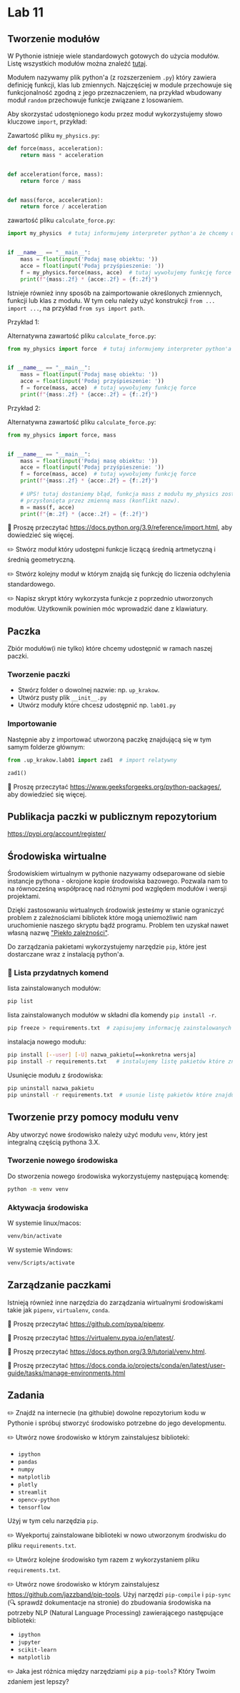 # Lab 11

## Tworzenie modułów
W Pythonie istnieje wiele standardowych gotowych do użycia modułów. Listę wszystkich modułów można znaleźć [tutaj](https://docs.python.org/3.9/py-modindex.html).

Modułem nazywamy plik python'a (z rozszerzeniem `.py`) który zawiera definicję funkcji, klas lub zmiennych. Najczęściej w module przechowuje się funkcjonalność zgodną z jego przeznaczeniem, na przykład wbudowany moduł `random` przechowuje funkcje związane z losowaniem.

Aby skorzystać udostęnionego kodu przez moduł wykorzystujemy słowo kluczowe `import`, przykład:

Zawartość pliku `my_physics.py`:
```python
def force(mass, acceleration):
    return mass * acceleration


def acceleration(force, mass):
    return force / mass


def mass(force, acceleration):
    return force / acceleration

```

zawartość pliku `calculate_force.py`:
```python
import my_physics  # tutaj informujemy interpreter python'a że chcemy uzyskać dostęp do zawartości pliku my_physics.py (modułu).


if __name__ == "__main__":
    mass = float(input('Podaj masę obiektu: '))
    acce = float(input('Podaj przyśpieszenie: '))
    f = my_physics.force(mass, acce)  # tutaj wywołujemy funkcję force znajdującą się w module my_physics.
    print(f"{mass:.2f} * {acce:.2f} = {f:.2f}")

```

Istnieje również inny sposób na zaimportowanie określonych zmiennych, funkcji lub klas z modułu. W tym celu należy użyć konstrukcji `from ... import ...`, na przykład `from sys import path`.

Przykład 1:

Alternatywna zawartość pliku `calculate_force.py`:
```python
from my_physics import force  # tutaj informujemy interpreter python'a że chcemy uzyskać dostęp do określonej zawartości pliku my_physics.py (modułu).


if __name__ == "__main__":
    mass = float(input('Podaj masę obiektu: '))
    acce = float(input('Podaj przyśpieszenie: '))
    f = force(mass, acce)  # tutaj wywołujemy funkcję force
    print(f"{mass:.2f} * {acce:.2f} = {f:.2f}")
```

Przykład 2:

Alternatywna zawartość pliku `calculate_force.py`:
```python
from my_physics import force, mass


if __name__ == "__main__":
    mass = float(input('Podaj masę obiektu: '))
    acce = float(input('Podaj przyśpieszenie: '))
    f = force(mass, acce)  # tutaj wywołujemy funkcję force
    print(f"{mass:.2f} * {acce:.2f} = {f:.2f}")
    
    # UPS! tutaj dostaniemy błąd, funkcja mass z modułu my_physics zostanie
    # przysłonięta przez zmienną mass (konflikt nazw).
    m = mass(f, acce)  
    print(f"{m:.2f} * {acce:.2f} = {f:.2f}")
```

📖 Proszę przeczytać https://docs.python.org/3.9/reference/import.html, aby dowiedzieć się więcej.


✏️ Stwórz moduł który udostępni funkcje liczącą średnią artmetyczną i średnią geometryczną.

✏️ Stwórz kolejny moduł w którym znajdą się funkcję do liczenia odchylenia standardowego. 

✏️ Napisz skrypt który wykorzysta funkcje z poprzednio utworzonych modułów. Użytkownik powinien móc wprowadzić dane z klawiatury.

## Paczka

Zbiór modułów(i nie tylko) które chcemy udostępnić w ramach naszej paczki.

### Tworzenie paczki

* Stwórz folder o dowolnej nazwie: np. `up_krakow`.
* Utwórz pusty plik `__init__.py`
* Utwórz moduły które chcesz udostępnić np. `lab01.py`

### Importowanie
Następnie aby z importować utworzoną paczkę znajdującą się w tym samym folderze głównym:

```python
from .up_krakow.lab01 import zad1  # import relatywny

zad1()
```

📖 Proszę przeczytać https://www.geeksforgeeks.org/python-packages/, aby dowiedzieć się więcej.

## Publikacja paczki w publicznym repozytorium

https://pypi.org/account/register/


## Środowiska wirtualne
Środowiskiem wirtualnym w pythonie nazywamy odseparowane od siebie instancje pythona - okrojone kopie środowiska bazowego. 
Pozwala nam to na równocześną współpracę nad różnymi pod względem modułów i wersji projektami. 

Dzięki zastosowaniu wirtualnych środowisk jesteśmy w stanie ograniczyć problem z zależnościami bibliotek które mogą uniemożliwić nam uruchomienie naszego skryptu bądź programu. Problem ten uzyskał nawet własną nazwę ["Piekło zależności"](https://pl.wikipedia.org/wiki/Piek%C5%82o_zale%C5%BCno%C5%9Bci).

Do zarządzania pakietami wykorzystujemy narzędzie `pip`, które jest dostarczane wraz z instalacją python'a.

### :memo: Lista przydatnych komend

lista zainstalowanych modułów:
```bash
pip list
```
lista zainstalowanych modułów w składni dla komendy `pip install -r`.
```bash
pip freeze > requirements.txt  # zapisujemy informację zainstalowanych modułach do pliku requirements.txt
```

instalacja nowego modułu:
```bash
pip install [--user] [-U] nazwa_pakietu[==konkretna wersja]
pip install -r requirements.txt   # instalujemy listę pakietów które znajdują się w pliku requirements.txt
```

Usunięcie modułu z środowiska:
```bash
pip uninstall nazwa_pakietu
pip uninstall -r requirements.txt  # usunie listę pakietów które znajdują się w pliku requirements.txt
```

## Tworzenie przy pomocy modułu venv
Aby utworzyć nowe środowisko należy użyć modułu `venv`, który jest integralną częścią pythona 3.X.

### Tworzenie nowego środowiska
Do stworzenia nowego środowiska wykorzystujemy następującą komendę:
```cmd
python -m venv venv
```
### Aktywacja środowiska
W systemie linux/macos:
```cmd
venv/bin/activate
```

W systemie Windows:
```cmd
venv/Scripts/activate
```

## Zarządzanie paczkami
Istnieją również inne narzędzia do zarządzania wirtualnymi środowiskami takie jak `pipenv`, `virtualenv`, `conda`.

📖 Proszę przeczytać https://github.com/pypa/pipenv.

📖 Proszę przeczytać https://virtualenv.pypa.io/en/latest/.

📖 Proszę przeczytać https://docs.python.org/3.9/tutorial/venv.html.

📖 Proszę przeczytać https://docs.conda.io/projects/conda/en/latest/user-guide/tasks/manage-environments.html

## Zadania

✏️ Znajdź na internecie (na githubie) dowolne repozytorium kodu w Pythonie i spróbuj stworzyć środowisko potrzebne do jego developmentu.

✏️ Utwórz nowe środowisko w którym zainstalujesz biblioteki: 
 * `ipython`
 * `pandas`
 * `numpy`
 * `matplotlib`
 * `plotly`
 * `streamlit`
 * `opencv-python`
 * `tensorflow`

Użyj w tym celu narzędzia `pip`.

✏️ Wyekportuj zainstalowane biblioteki w nowo utworzonym środwisku do pliku `requirements.txt`.

✏️ Utwórz kolejne środowisko tym razem z wykorzystaniem pliku `requirements.txt`.

✏️ Utwórz nowe środowisko w którym zainstalujesz https://github.com/jazzband/pip-tools. Użyj narzędzi `pip-compile` i `pip-sync` (🔍 sprawdź dokumentacje na stronie) do zbudowania środowiska na potrzeby NLP (Natural Language Processing) zawierającego następujące biblioteki:

* `ipython`
* `jupyter`
* `scikit-learn`
* `matplotlib`

✏️ Jaka jest różnica między narzędziami `pip` a `pip-tools`? Który Twoim zdaniem jest lepszy?
